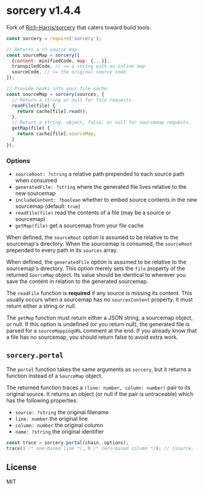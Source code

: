 # sorcery v1.4.4

Fork of [Rich-Harris/sorcery][1] that caters toward build tools.

[1]: https://github.com/Rich-Harris/sorcery

```js
const sorcery = require('sorcery');

// Returns a v3 source map.
const sourceMap = sorcery([
  {content: minifiedCode, map: {...}},
  transpiledCode, // <= a string with an inline map
  sourceCode, // <= the original source code
]);

// Provide hooks into your file cache.
const sourceMap = sorcery(sources, {
  // Return a string or null for file requests.
  readFile(file) {
    return cache[file].read();
  },
  // Return a string, object, false, or null for sourcemap requests.
  getMap(file) {
    return cache[file].sourceMap;
  }
});
```

### Options
- `sourceRoot: ?string` a relative path prepended to each source path when consumed
- `generatedFile: ?string` where the generated file lives relative to the new sourcemap
- `includeContent: ?boolean` whether to embed source contents in the new sourcemap (default: `true`)
- `readFile(file)` read the contents of a file (may be a source or sourcemap)
- `getMap(file)` get a sourcemap from your file cache

When defined, the `sourceRoot` option is assumed to be relative to the
sourcemap's directory. When the sourcemap is consumed, the `sourceRoot`
prepended to every path in its `sources` array.

When defined, the `generatedFile` option is assumed to be relative to the
sourcemap's directory. This option merely sets the `file` property of the
returned `SourceMap` object. Its value should be identical to wherever you save
the content in relation to the generated sourcemap.

The `readFile` function is **required** if any source is missing its content.
This usually occurs when a sourcemap has no `sourcesContent` property.
It must return either a string or null.

The `getMap` function must return either a JSON string, a sourcemap object, or
null. If this option is undefined (or you return null), the generated file is
parsed for a `sourceMappingURL` comment at the end. If you already know that
a file has no sourcemap, you should return false to avoid extra work.

## `sorcery.portal`

The `portal` function takes the same arguments as `sorcery`, but it returns a
function instead of a `SourceMap` object.

The returned function traces a `(line: number, column: number)` pair to its
original source. It returns an object (or null if the pair is untraceable)
which has the following properties:

- `source: ?string` the original filename
- `line: number` the original line
- `column: number` the original column
- `name: ?string` the original identifier

```js
const trace = sorcery.portal(chain, options);
trace(1 /* one-based line */, 0 /* zero-based column */); // {source, line, column, name} || null
```

## License

MIT
